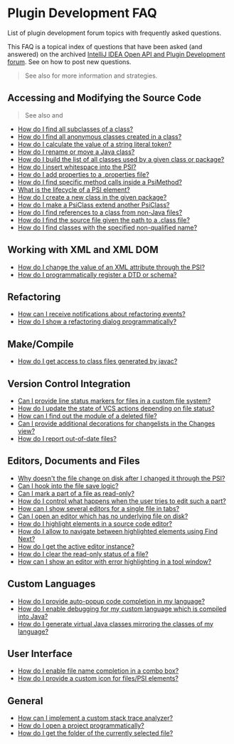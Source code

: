 <!-- Copyright 2000-2025 JetBrains s.r.o. and contributors. Use of this source code is governed by the Apache 2.0 license. -->

# Plugin Development FAQ

<link-summary>List of plugin development forum topics with frequently asked questions.</link-summary>

This FAQ is a topical index of questions that have been asked (and answered) on the archived
[IntelliJ IDEA Open API and Plugin Development forum](https://intellij-support.jetbrains.com/hc/en-us/community/topics/200366979-IntelliJ-IDEA-Open-API-and-Plugin-Development).
See [](getting_help.topic#problems-with-code-support-issues) on how to post new questions.

> See also [](explore_api.md) for more information and strategies.
>

## Accessing and Modifying the Source Code

> See also [](psi.md) and [](psi_cookbook.md)

* [How do I find all subclasses of a class?](https://intellij-support.jetbrains.com/hc/en-us/community/posts/206791895-finding-all-derived-class-given-parent-class)
* [How do I find all anonymous classes created in a class?](https://intellij-support.jetbrains.com/hc/en-us/community/posts/206792205-How-to-find-anonymous-classes-in-PsiClass-)
* [How do I calculate the value of a string literal token?](https://intellij-support.jetbrains.com/hc/en-us/community/posts/206139829-How-to-evaluate-the-value-of-PsiJavaToken-of-STRING-LITERAL-type)
* [How do I rename or move a Java class?](https://intellij-support.jetbrains.com/hc/en-us/community/posts/206791825-How-to-rename-a-class-)
* [How do I build the list of all classes used by a given class or package?](https://intellij-support.jetbrains.com/hc/en-us/community/posts/206139469-Using-DependencyValidationManager-to-Get-Required-Classes)
* [How do I insert whitespace into the PSI?](https://intellij-support.jetbrains.com/hc/en-us/community/posts/206143839-Adding-PsiElements-to-a-PsiFile)
* [How do I add properties to a .properties file?](https://intellij-support.jetbrains.com/hc/en-us/community/posts/206142279-Dynamically-add-new-properties-to-properties-files)
* [How do I find specific method calls inside a PsiMethod?](https://intellij-support.jetbrains.com/hc/en-us/community/posts/206143579-finding-a-statement-within-a-PsiMethod)
* [What is the lifecycle of a PSI element?](https://intellij-support.jetbrains.com/hc/en-us/community/posts/206796015-What-is-the-lifecycle-of-a-PsiElement-)
* [How do I create a new class in the given package?](https://intellij-support.jetbrains.com/hc/en-us/community/posts/206771665-Creating-a-new-class)
* [How do I make a PsiClass extend another PsiClass?](https://intellij-support.jetbrains.com/hc/en-us/community/posts/206794255-How-to-make-a-PsiClass-derive-from-another-one-)
* [How do I find references to a class from non-Java files?](https://intellij-support.jetbrains.com/hc/en-us/community/posts/206800695-How-to-obtain-the-references-to-a-class-from-non-java-files-)
* [How do I find the source file given the path to a .class file?](https://intellij-support.jetbrains.com/hc/en-us/community/posts/206800595-How-to-find-the-source-for-a-class-file)
* [How do I find classes with the specified non-qualified name?](https://intellij-support.jetbrains.com/hc/en-us/community/posts/206146759-How-to-resolve-unqualified-name-to-possible-PsiClasses-)

## Working with XML and XML DOM

* [How do I change the value of an XML attribute through the PSI?](https://intellij-support.jetbrains.com/hc/en-us/community/posts/206139639-Change-xml-attribute-value)
* [How do I programmatically register a DTD or schema?](https://intellij-support.jetbrains.com/hc/en-us/community/posts/206795425-How-to-register-DTD-with-idea)

## Refactoring

* [How can I receive notifications about refactoring events?](https://intellij-support.jetbrains.com/hc/en-us/community/posts/206795955-Refactoring-Listeners)
* [How do I show a refactoring dialog programmatically?](https://intellij-support.jetbrains.com/hc/en-us/community/posts/206800005-How-to-invoke-refactoring-dialog-not-refactoring-itself-)

## Make/Compile

* [How do I get access to class files generated by javac?](https://intellij-support.jetbrains.com/hc/en-us/community/posts/206800625-Implementing-a-ClassInstrumentingCompiler-how-to-get-the-generated-class-files)

## Version Control Integration

* [Can I provide line status markers for files in a custom file system?](https://intellij-support.jetbrains.com/hc/en-us/community/posts/206791585-Editor-diff-functionality-for-custom-file-system)
* [How do I update the state of VCS actions depending on file status?](https://intellij-support.jetbrains.com/hc/en-us/community/posts/206791975-VCS-context-menu)
* [How can I find out the module of a deleted file?](https://intellij-support.jetbrains.com/hc/en-us/community/posts/206792195-Module-for-deleted-file-)
* [Can I provide additional decorations for changelists in the Changes view?](https://intellij-support.jetbrains.com/hc/en-us/community/posts/206139549-Is-it-possible-to-decorate-change-lists-)
* [How do I report out-of-date files?](https://intellij-support.jetbrains.com/hc/en-us/community/posts/206791775-VCS-OpenAPI-what-to-do-with-files-detected-as-out-of-date-)

## Editors, Documents and Files

* [Why doesn't the file change on disk after I changed it through the PSI?](https://intellij-support.jetbrains.com/hc/en-us/community/posts/206791625-Action-doesn-t-see-changes-in-xml-file)
* [Can I hook into the file save logic?](https://intellij-support.jetbrains.com/hc/en-us/community/posts/206790685-Can-you-tie-into-the-file-save-logic-)
* [Can I mark a part of a file as read-only?](https://intellij-support.jetbrains.com/hc/en-us/community/posts/207042355-Read-only-section-in-editor)
* [How do I control what happens when the user tries to edit such a part?](https://intellij-support.jetbrains.com/hc/en-us/community/posts/206791375-Using-locked-regions)
* [How can I show several editors for a single file in tabs?](https://intellij-support.jetbrains.com/hc/en-us/community/posts/206795495-Alternative-Editors-ala-HTML-Preview)
* [Can I open an editor which has no underlying file on disk?](https://intellij-support.jetbrains.com/hc/en-us/community/posts/206135449-Create-an-Editor-for-a-non-physical-file)
* [How do I highlight elements in a source code editor?](https://intellij-support.jetbrains.com/hc/en-us/community/posts/206143909-MarkupModel-navigate-highlighted-elements)
* [How do I allow to navigate between highlighted elements using Find Next?](https://intellij-support.jetbrains.com/hc/en-us/community/posts/206143879-HighlightManager-how-to-enable-F3-functionality)
* [How do I get the active editor instance?](https://intellij-support.jetbrains.com/hc/en-us/community/posts/206141119-how-to-get-the-Editor-from-PsiElement-)
* [How do I clear the read-only status of a file?](https://intellij-support.jetbrains.com/hc/en-us/community/posts/206142039-Clear-read-only-status)
* [How can I show an editor with error highlighting in a tool window?](https://intellij-support.jetbrains.com/hc/en-us/community/posts/206146679-Error-highlighting-in-Editors)

## Custom Languages

* [How do I provide auto-popup code completion in my language?](https://intellij-support.jetbrains.com/hc/en-us/community/posts/206139359-Autopopup-code-completion-in-custom-language)
* [How do I enable debugging for my custom language which is compiled into Java?](https://intellij-support.jetbrains.com/hc/en-us/community/posts/206786875-Debugging-custom-languages-)
* [How do I generate virtual Java classes mirroring the classes of my language?](https://intellij-support.jetbrains.com/hc/en-us/community/posts/206143749-Custom-languages-masquarding-as-a-java-source-file-within-IntelliJ)

## User Interface

* [How do I enable file name completion in a combo box?](https://intellij-support.jetbrains.com/hc/en-us/community/posts/206139509-Combobox-with-Browse-Button-and-Autocompletion-)
* [How do I provide a custom icon for files/PSI elements?](https://intellij-support.jetbrains.com/hc/en-us/community/posts/206143779-Is-it-possible-to-change-icon-of-file-in-Project-view-)

## General

* [How can I implement a custom stack trace analyzer?](https://intellij-support.jetbrains.com/hc/en-us/community/posts/206142959-Stack-Analyzer-extension)
* [How do I open a project programmatically?](https://intellij-support.jetbrains.com/hc/en-us/community/posts/206146969-how-to-open-a-project-)
* [How do I get the folder of the currently selected file?](https://intellij-support.jetbrains.com/hc/en-us/community/posts/206121889-How-to-get-the-folder-of-currenctly-selected-file)
